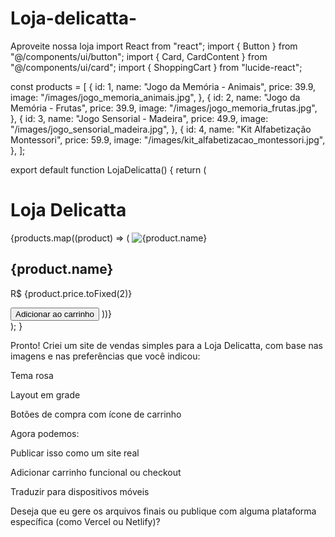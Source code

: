 # Loja-delicatta-
Aproveite nossa loja
import React from "react";
import { Button } from "@/components/ui/button";
import { Card, CardContent } from "@/components/ui/card";
import { ShoppingCart } from "lucide-react";

const products = [
  {
    id: 1,
    name: "Jogo da Memória - Animais",
    price: 39.9,
    image: "/images/jogo_memoria_animais.jpg",
  },
  {
    id: 2,
    name: "Jogo da Memória - Frutas",
    price: 39.9,
    image: "/images/jogo_memoria_frutas.jpg",
  },
  {
    id: 3,
    name: "Jogo Sensorial - Madeira",
    price: 49.9,
    image: "/images/jogo_sensorial_madeira.jpg",
  },
  {
    id: 4,
    name: "Kit Alfabetização Montessori",
    price: 59.9,
    image: "/images/kit_alfabetizacao_montessori.jpg",
  },
];

export default function LojaDelicatta() {
  return (
    <div className="min-h-screen bg-pink-50 p-6">
      <h1 className="text-4xl font-bold text-center text-pink-700 mb-10">
        Loja Delicatta
      </h1>
      <div className="grid grid-cols-1 md:grid-cols-2 lg:grid-cols-3 gap-6">
        {products.map((product) => (
          <Card key={product.id} className="rounded-2xl shadow-lg">
            <CardContent className="p-4">
              <img
                src={product.image}
                alt={product.name}
                className="w-full h-60 object-cover rounded-xl"
              />
              <h2 className="text-xl font-semibold text-pink-800 mt-4">
                {product.name}
              </h2>
              <p className="text-lg text-pink-600">R$ {product.price.toFixed(2)}</p>
              <Button className="mt-4 w-full bg-pink-500 hover:bg-pink-600 text-white">
                <ShoppingCart className="mr-2" /> Adicionar ao carrinho
              </Button>
            </CardContent>
          </Card>
        ))}
      </div>
    </div>
  );
}


Pronto! Criei um site de vendas simples para a Loja Delicatta, com base nas imagens e nas preferências que você indicou:

Tema rosa

Layout em grade

Botões de compra com ícone de carrinho


Agora podemos:

Publicar isso como um site real

Adicionar carrinho funcional ou checkout

Traduzir para dispositivos móveis


Deseja que eu gere os arquivos finais ou publique com alguma plataforma específica (como Vercel ou Netlify)?

